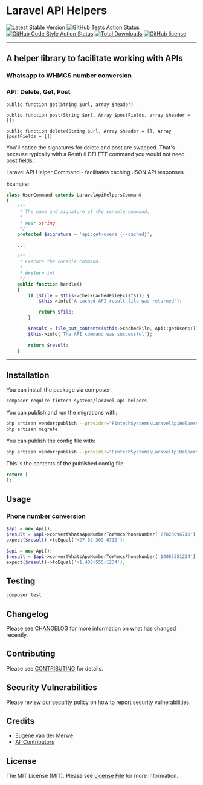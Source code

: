 # Laravel API Helpers

[![Latest Stable Version](https://poser.pugx.org/fintech-systems/laravel-api-helpers/v/stable?format=flat-square)](https://packagist.org/packages/fintech-systems/laravel-api-helpers)
[![GitHub Tests Action Status](https://img.shields.io/github/workflow/status/fintech-systems/laravel-api-helpers/run-tests?label=tests)](https://github.com/fintech-systems/laravel-api-helpers/actions?query=workflow%3Arun-tests+branch%3Amain)
[![GitHub Code Style Action Status](https://img.shields.io/github/workflow/status/fintech-systems/laravel-api-helpers/Check%20&%20fix%20styling?label=code%20style)](https://github.com/fintech-systems/laravel-api-helpers/actions?query=workflow%3A"Check+%26+fix+styling"+branch%3Amain)
[![Total Downloads](https://img.shields.io/packagist/dt/fintech-systems/laravel-api-helpers.svg?style=flat-square)](https://packagist.org/packages/fintech-systems/laravel-api-helpers)
[![GitHub license](https://img.shields.io/github/license/fintech-systems/laravel-api-helpers)](https://github.com/fintech-systems/laravel-api-helpers/blob/main/LICENSE.md)

---
## A helper library to facilitate working with APIs

### Whatsapp to WHMCS number conversion

### API: Delete, Get, Post

`public function get(String $url, array $header)`

`public function post(String $url, Array $postFields, array $header = [])`

`public function delete(String $url, Array $header = [], Array $postFields = [])`

You'll notice the signatures for delete and post are swapped. That's because typically with a Restfull DELETE command you would not need post fields.

Laravel API Helper Command - facilitates caching JSON API responses

Example:

```php
class UserCommand extends LaravelApiHelpersCommand
{
    /**
     * The name and signature of the console command.
     *
     * @var string
     */
    protected $signature = 'api:get-users {--cached}';

    ...

    /**
     * Execute the console command.
     *
     * @return int
     */
    public function handle()
    {
        if ($file = $this->checkCachedFileExists()) {
            $this->info('A cached API result file was returned');

            return $file;
        }

        $result = file_put_contents($this->cachedFile, Api::getUsers());
        $this->info('The API command was successful');

        return $result;
    }
```

---

## Installation

You can install the package via composer:

```bash
composer require fintech-systems/laravel-api-helpers
```

You can publish and run the migrations with:

```bash
php artisan vendor:publish --provider="FintechSystems\LaravelApiHelpers\LaravelApiHelpersServiceProvider" --tag="laravel-api-helpers-migrations"
php artisan migrate
```

You can publish the config file with:
```bash
php artisan vendor:publish --provider="FintechSystems\LaravelApiHelpers\LaravelApiHelpersServiceProvider" --tag="laravel-api-helpers-config"
```

This is the contents of the published config file:

```php
return [
];
```

## Usage

### Phone number conversion

```php
$api = new Api();
$result = $api->convertWhatsAppNumberToWhmcsPhoneNumber('27823096710');
expect($result)->toEqual('+27.82 309 6710');

$api = new Api();
$result = $api->convertWhatsAppNumberToWhmcsPhoneNumber('14085551234');
expect($result)->toEqual('+1.408-555-1234');
```

## Testing

```bash
composer test
```

## Changelog

Please see [CHANGELOG](CHANGELOG.md) for more information on what has changed recently.

## Contributing

Please see [CONTRIBUTING](.github/CONTRIBUTING.md) for details.

## Security Vulnerabilities

Please review [our security policy](../../security/policy) on how to report security vulnerabilities.

## Credits

- [Eugene van der Merwe](https://github.com/fintech-systems)
- [All Contributors](../../contributors)

## License

The MIT License (MIT). Please see [License File](LICENSE.md) for more information.
